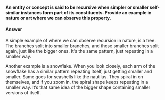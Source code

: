#### An entity or concept is said to be recursive when simpler or smaller self-similar instances form part of its constituents. Provide an example in nature or art where we can observe this property.

#### Answer

A simple example of where we can observe recursion in nature, is a tree. The branches split into smaller branches, and
those smaller branches split again, just like the bigger ones. It's the same pattern, just repeating in a smaller way.

Another example is a snowflake. When you look closely, each arm of the snowflake has a similar pattern repeating itself,
just getting smaller and smaller. Same goes for seashells like the nautilus. They spiral in on themselves, and if you
zoom in, the spiral shape keeps repeating in a smaller way. It’s that same idea of the bigger shape containing smaller
versions of itself.